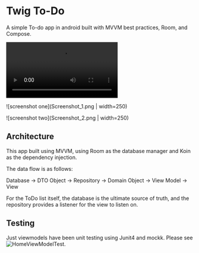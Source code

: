 # Twig To-Do
A simple To-do app in android built with MVVM best practices, Room, and Compose.

![](Screen_recording_1.webm.mp4)


![screenshot one](Screenshot_1.png | width=250)


![screenshot two](Screenshot_2.png | width=250)

## Architecture

This app built using MVVM, using Room as the database manager and Koin as the dependency injection.

The data flow is as follows:

Database -> DTO Object -> Repository -> Domain Object -> View Model -> View

For the ToDo list itself, the database is the ultimate source of truth, and the repository
provides a listener for the view to listen on.

## Testing

Just viewmodels have been unit testing using Junit4 and mockk. Please see ![HomeViewModelTest](https://github.com/dportuesi/twigtodo/blob/main/app/src/test/java/com/branchapp/twigtodo/HomeViewModelTest.kt).
